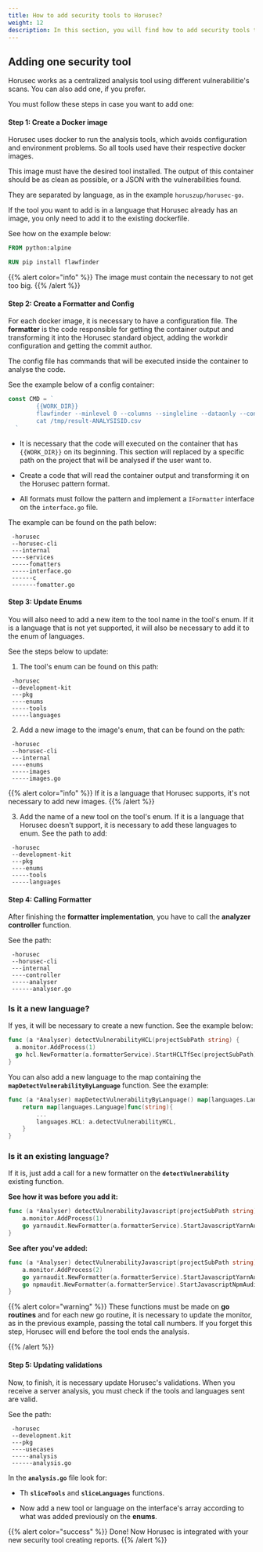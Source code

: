 ```yaml
---
title: How to add security tools to Horusec? 
weight: 12
description: In this section, you will find how to add security tools to Horusec.
---
```


## **Adding one security tool**
 
Horusec works as a centralized analysis tool using different vulnerabilitie's scans. You can also add one, if you prefer.

You must follow these steps in case you want to add one:

#### **Step 1: Create a Docker image**

Horusec uses docker to run the analysis tools, which avoids configuration and environment problems. So all tools used have their respective docker images.

This image must have the desired tool installed.  The output of this container should be as clean as possible, or a JSON with the vulnerabilities found.

They are separated by language, as in the example
`horuszup/horusec-go`.

If the tool you want to add is in a language that Horusec already has an image, you only need to add it to the existing dockerfile. 

See how on the example below: 
 
```dockerfile
FROM python:alpine

RUN pip install flawfinder
```
 
{{% alert color="info" %}}
The image must contain the necessary to not get too big.
{{% /alert %}}

#### **Step 2: Create a Formatter and Config**

For each docker image, it is necessary to have a configuration file. The **formatter** is the code responsible for getting the container output and transforming it into the Horusec standard object, adding the workdir configuration and getting the commit author.
 
 The config file has commands that will be executed inside the container to analyse the code.

See the example below of a config container: 

 
```go
const CMD = `
		{{WORK_DIR}}
		flawfinder --minlevel 0 --columns --singleline --dataonly --context --csv . > /tmp/result-ANALYSISID.csv
		cat /tmp/result-ANALYSISID.csv
  `
```
- It is necessary that the code will executed on the container that has `{{WORK_DIR}}` on its beginning. This section will replaced by a specific path  on the project that will be analysed if the user want to.

- Create a code that will read the container output and transforming it on the Horusec pattern format.
 
- All formats must follow the pattern and implement a `IFormatter` interface on the `interface.go` file. 

The example can be found on the path below: 
 
```
 -horusec
 --horusec-cli
 ---internal
 ----services
 -----fomatters
 -----interface.go
 ------c
 -------fomatter.go
```

#### **Step 3: Update Enums**

You will also need to add a new item to the tool name in the tool's enum. If it is a language that is not yet supported, it will also be necessary to add it to the enum of languages.

See the steps below to update: 

1. The tool's enum can be found on this path:
 

```
 -horusec
 --development-kit
 ---pkg
 ----enums
 -----tools
 -----languages
```

2. Add a new image to the image's enum, that can be found on the path: 

```
 -horusec
 --horusec-cli
 ---internal
 ----enums
 -----images
 -----images.go
```


{{% alert color="info" %}}
If it is a language that Horusec supports, it's not necessary to add new images. 
{{% /alert %}}

3. Add the name of a new tool on the tool's enum. 
If it is a language that Horusec doesn't support, it is necessary to add these languages to enum.
See the path to add: 

```
 -horusec
 --development-kit
 ---pkg
 ----enums
 -----tools
 -----languages
```


#### **Step 4: Calling Formatter**

After finishing the **formatter implementation**, you have to call the **analyzer controller** function.


See the path:

```
 -horusec
 --horusec-cli
 ---internal
 ----controller
 -----analyser
 ------analyser.go
```
### Is it a new language? 
If yes, it will be necessary to create a new function. See the example below: 

```go
func (a *Analyser) detectVulnerabilityHCL(projectSubPath string) {
  a.monitor.AddProcess(1)
  go hcl.NewFormatter(a.formatterService).StartHCLTfSec(projectSubPath)
}
```


You can also add a new language to the map containing the **`mapDetectVulnerabilityByLanguage`** function. See the example: 

```go
func (a *Analyser) mapDetectVulnerabilityByLanguage() map[languages.Language]func(string) {
	return map[languages.Language]func(string){
		...
		languages.HCL: a.detectVulnerabilityHCL,
	}
}
```

### Is it an existing language? 

If it is, just add a call for a new formatter on the **`detectVulnerability`** existing function.


**See how it was before you add it:** 

```go
func (a *Analyser) detectVulnerabilityJavascript(projectSubPath string) {
	a.monitor.AddProcess(1)
	go yarnaudit.NewFormatter(a.formatterService).StartJavascriptYarnAudit(projectSubPath)
}
```
**See after you've added:**

```go
func (a *Analyser) detectVulnerabilityJavascript(projectSubPath string) {
	a.monitor.AddProcess(2)
	go yarnaudit.NewFormatter(a.formatterService).StartJavascriptYarnAudit(projectSubPath)
	go npmaudit.NewFormatter(a.formatterService).StartJavascriptNpmAudit(projectSubPath)
}
```

{{% alert color="warning" %}}
These functions must be made on **go routines** and for each new go routine, it is necessary to update the monitor, as in the previous example, passing the total call numbers. 
If you forget this step, Horusec will end before the tool ends the analysis. 

{{% /alert %}}

#### **Step 5: Updating validations** 

Now, to finish, it is necessary update Horusec's validations. When you receive a server analysis, you must check if the tools and languages sent are valid. 

See the path:

```
 -horusec
 --development.kit
 ---pkg
 ----usecases
 -----analysis
 ------analysis.go
```

In the **`analysis.go`** file look for:

* Th **`sliceTools`** and **`sliceLanguages`** functions.

* Now add a new tool or language on the interface's array according to what was added previously on the **enums**. 

{{% alert color="success" %}}
Done! Now Horusec is integrated with your new security tool creating reports. 
{{% /alert %}}